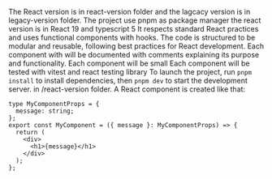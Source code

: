 The React version is in react-version folder and the lagcacy version is in legacy-version folder.
The project use pnpm as package manager
the react version is in React 19 and typescript 5
It respects standard React practices and uses functional components with hooks.
The code is structured to be modular and reusable, following best practices for React development.
Each component with will be documented with comments explaining its purpose and functionality.
Each component will be small
Each component will be tested with vitest and react testing library
To launch the project, run `pnpm install` to install dependencies, then `pnpm dev` to start the development server. in /react-version folder.
A React component is created like that:

```tsx
type MyComponentProps = {
  message: string;
};
export const MyComponent = ({ message }: MyComponentProps) => {
  return (
    <div>
      <h1>{message}</h1>
    </div>
  );
};
```